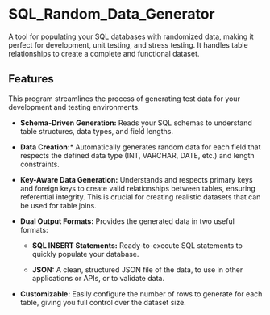 # SQL_Random_Data_Generator
A tool for populating your SQL databases with randomized data, making it perfect for development, unit testing, and stress testing. It handles table relationships to create a complete and functional dataset.

## Features
This program streamlines the process of generating test data for your development and testing environments.

* **Schema-Driven Generation:** Reads your SQL schemas to understand table structures, data types, and field lengths.

* **Data Creation:*** Automatically generates random data for each field that respects the defined data type (INT, VARCHAR, DATE, etc.) and length constraints.

* **Key-Aware Data Generation:** Understands and respects primary keys and foreign keys to create valid relationships between tables, ensuring referential integrity. This is crucial for creating realistic datasets that can be used for table joins.

* **Dual Output Formats:** Provides the generated data in two useful formats:

  * **SQL INSERT Statements:** Ready-to-execute SQL statements to quickly populate your database.

  * **JSON:** A clean, structured JSON file of the data, to use in other applications or APIs, or to validate data.  

* **Customizable:** Easily configure the number of rows to generate for each table, giving you full control over the dataset size.
